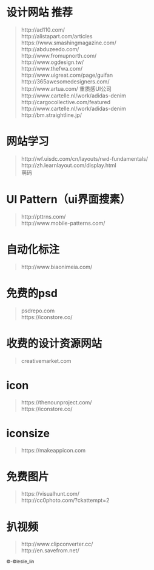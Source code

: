 <body>
<h1>设计网站 推荐</h1>
<blockquote>
http://ad110.com/<br />
http://alistapart.com/articles<br />
https://www.smashingmagazine.com/<br />
http://abduzeedo.com/<br />
http://www.fromupnorth.com/<br />
http://www.ogdesign.tw/<br />
http://www.thefwa.com/<br />
http://www.uigreat.com/page/guifan<br />
http://365awesomedesigners.com/<br />
http://www.artua.com/ 重质感UI公司<br />
http://www.cartelle.nl/work/adidas-denim<br />
http://cargocollective.com/featured<br />
http://www.cartelle.nl/work/adidas-denim<br />
http://bm.straightline.jp/<br />
</blockquote>

<h1>网站学习</h1>
<blockquote>
http://wf.uisdc.com/cn/layouts/rwd-fundamentals/<br />
http://zh.learnlayout.com/display.html<br />
萌码<br />
</blockquote>

<h1>UI Pattern（ui界面搜素）</h1>
<blockquote>
http://pttrns.com/<br />
http://www.mobile-patterns.com/<br />
</blockquote>

<h1>自动化标注</h1>
<blockquote>
http://www.biaonimeia.com/<br />
</blockquote>

<h1>免费的psd</h1>
<blockquote>
psdrepo.com<br />
https://iconstore.co/<br />
</blockquote>

<h1>收费的设计资源网站</h1>
<blockquote>
creativemarket.com<br />
</blockquote>

<h1>icon</h1>
<blockquote>
https://thenounproject.com/<br />
https://iconstore.co/<br />
</blockquote>

<h1>iconsize</h1>
<blockquote>
https://makeappicon.com<br />
</blockquote>

<h1>免费图片</h1> 
<blockquote>
https://visualhunt.com/<br />
http://cc0photo.com/?ckattempt=2<br />
</blockquote>

<h1>扒视频</h1>
<blockquote>
http://www.clipconverter.cc/<br />
http://en.savefrom.net/<br />
</blockquote>

</body>
<footer>
<p><small>&copy;-&copy;leslie_lin</small></p>
</footer>
